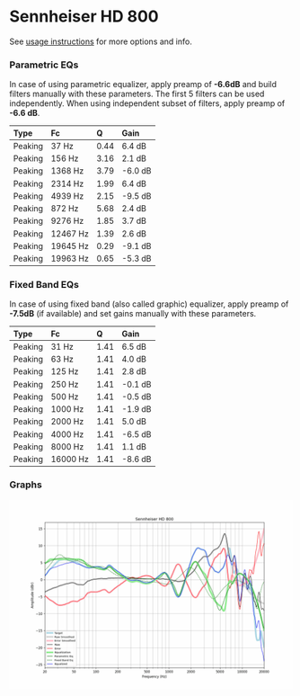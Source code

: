 # Sennheiser HD 800
See [usage instructions](https://github.com/jaakkopasanen/AutoEq#usage) for more options and info.

### Parametric EQs
In case of using parametric equalizer, apply preamp of **-6.6dB** and build filters manually
with these parameters. The first 5 filters can be used independently.
When using independent subset of filters, apply preamp of **-6.6 dB**.

| Type    | Fc       |    Q | Gain    |
|:--------|:---------|:-----|:--------|
| Peaking | 37 Hz    | 0.44 | 6.4 dB  |
| Peaking | 156 Hz   | 3.16 | 2.1 dB  |
| Peaking | 1368 Hz  | 3.79 | -6.0 dB |
| Peaking | 2314 Hz  | 1.99 | 6.4 dB  |
| Peaking | 4939 Hz  | 2.15 | -9.5 dB |
| Peaking | 872 Hz   | 5.68 | 2.4 dB  |
| Peaking | 9276 Hz  | 1.85 | 3.7 dB  |
| Peaking | 12467 Hz | 1.39 | 2.6 dB  |
| Peaking | 19645 Hz | 0.29 | -9.1 dB |
| Peaking | 19963 Hz | 0.65 | -5.3 dB |

### Fixed Band EQs
In case of using fixed band (also called graphic) equalizer, apply preamp of **-7.5dB**
(if available) and set gains manually with these parameters.

| Type    | Fc       |    Q | Gain    |
|:--------|:---------|:-----|:--------|
| Peaking | 31 Hz    | 1.41 | 6.5 dB  |
| Peaking | 63 Hz    | 1.41 | 4.0 dB  |
| Peaking | 125 Hz   | 1.41 | 2.8 dB  |
| Peaking | 250 Hz   | 1.41 | -0.1 dB |
| Peaking | 500 Hz   | 1.41 | -0.5 dB |
| Peaking | 1000 Hz  | 1.41 | -1.9 dB |
| Peaking | 2000 Hz  | 1.41 | 5.0 dB  |
| Peaking | 4000 Hz  | 1.41 | -6.5 dB |
| Peaking | 8000 Hz  | 1.41 | 1.1 dB  |
| Peaking | 16000 Hz | 1.41 | -8.6 dB |

### Graphs
![](./Sennheiser%20HD%20800.png)